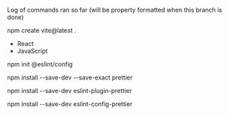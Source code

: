 Log of commands ran so far (will be property formatted when this branch is done)

npm create vite@latest .

- React
- JavaScript

npm init @eslint/config

npm install --save-dev --save-exact prettier

npm install --save-dev eslint-plugin-prettier

npm install --save-dev eslint-config-prettier
